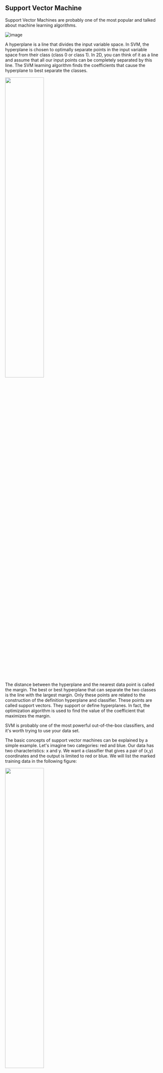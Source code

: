 Support Vector Machine
---

Support Vector Machines are probably one of the most popular and talked about machine learning algorithms.

![image](https://user-images.githubusercontent.com/97000341/167271258-13e5bdaf-6957-4e86-990e-f911786eca6f.png)

A hyperplane is a line that divides the input variable space. In SVM, the hyperplane is chosen to optimally separate points in the input variable space from their class (class 0 or class 1). In 2D, you can think of it as a line and assume that all our input points can be completely separated by this line. The SVM learning algorithm finds the coefficients that cause the hyperplane to best separate the classes.

<img src="https://user-images.githubusercontent.com/97000341/167271039-61e79bd2-fa81-4b19-ab2d-0779a1b2f582.png" width = "50%" />

The distance between the hyperplane and the nearest data point is called the margin. The best or best hyperplane that can separate the two classes is the line with the largest margin. Only these points are related to the construction of the definition hyperplane and classifier. These points are called support vectors. They support or define hyperplanes. In fact, the optimization algorithm is used to find the value of the coefficient that maximizes the margin.

SVM is probably one of the most powerful out-of-the-box classifiers, and it's worth trying to use your data set.

 

The basic concepts of support vector machines can be explained by a simple example. Let's imagine two categories: red and blue. Our data has two characteristics: x and y. We want a classifier that gives a pair of (x,y) coordinates and the output is limited to red or blue. We will list the marked training data in the following figure:

<img src="https://user-images.githubusercontent.com/97000341/167271089-ceeaf5b9-c8e4-419c-a675-ce0861a83fb3.png" width = "50%" />

The support vector opportunity accepts these data points and outputs a hyperplane (in a two-dimensional graph, a line) to separate the two categories. This line is the decision boundary: split red and blue.


<img src="https://user-images.githubusercontent.com/97000341/167271106-619cc9ac-3e6c-4332-bd06-3dba6e7b5d34.png" width = "50%" />

Dataset
---

Faces recognition: `fetch_lfw_people`

This dataset is a collection of JPEG pictures of famous people collected on the internet, all details are available on the [official website](http://vis-www.cs.umass.edu/lfw/):

Each picture is centered on a single face. Each pixel of each channel (color in RGB) is encoded by a float in range 0.0 - 1.0.
The task is called Face Recognition (or Identification): given the picture of a face, find the name of the person given a training set (gallery).
The original images are 250 x 250 pixels, but the default slice and resize arguments reduce them to 62 x 74.



